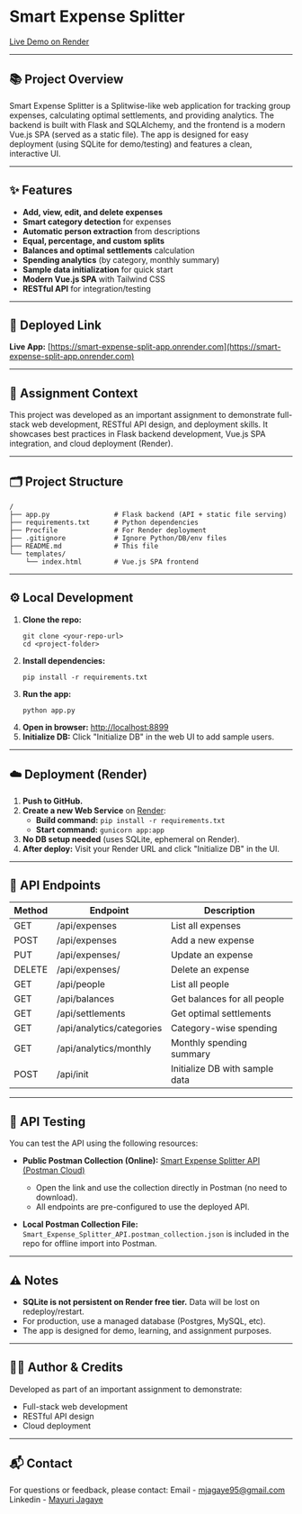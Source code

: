 # Smart Expense Splitter

[Live Demo on Render](https://smart-expense-split-app.onrender.com)

---

## 📚 Project Overview

Smart Expense Splitter is a Splitwise-like web application for tracking group expenses, calculating optimal settlements, and providing analytics. The backend is built with Flask and SQLAlchemy, and the frontend is a modern Vue.js SPA (served as a static file). The app is designed for easy deployment (using SQLite for demo/testing) and features a clean, interactive UI.

---

## ✨ Features

- **Add, view, edit, and delete expenses**
- **Smart category detection** for expenses
- **Automatic person extraction** from descriptions
- **Equal, percentage, and custom splits**
- **Balances and optimal settlements** calculation
- **Spending analytics** (by category, monthly summary)
- **Sample data initialization** for quick start
- **Modern Vue.js SPA** with Tailwind CSS
- **RESTful API** for integration/testing

---

## 🚀 Deployed Link

**Live App:** [https://smart-expense-split-app.onrender.com](https://smart-expense-split-app.onrender.com)

---

## 📝 Assignment Context

This project was developed as an important assignment to demonstrate full-stack web development, RESTful API design, and deployment skills. It showcases best practices in Flask backend development, Vue.js SPA integration, and cloud deployment (Render).

---

## 🗂️ Project Structure

```
/
├── app.py                # Flask backend (API + static file serving)
├── requirements.txt      # Python dependencies
├── Procfile              # For Render deployment
├── .gitignore            # Ignore Python/DB/env files
├── README.md             # This file
└── templates/
    └── index.html        # Vue.js SPA frontend
```

---

## ⚙️ Local Development

1. **Clone the repo:**
    ```
    git clone <your-repo-url>
    cd <project-folder>
    ```
2. **Install dependencies:**
    ```
    pip install -r requirements.txt
    ```
3. **Run the app:**
    ```
    python app.py
    ```
4. **Open in browser:**
    [http://localhost:8899](http://localhost:8899)
5. **Initialize DB:**
    Click "Initialize DB" in the web UI to add sample users.

---

## ☁️ Deployment (Render)

1. **Push to GitHub.**
2. **Create a new Web Service** on [Render](https://render.com/):
    - **Build command:** `pip install -r requirements.txt`
    - **Start command:** `gunicorn app:app`
3. **No DB setup needed** (uses SQLite, ephemeral on Render).
4. **After deploy:** Visit your Render URL and click "Initialize DB" in the UI.

---

## 🔗 API Endpoints

| Method | Endpoint                | Description                        |
|--------|-------------------------|------------------------------------|
| GET    | /api/expenses           | List all expenses                  |
| POST   | /api/expenses           | Add a new expense                  |
| PUT    | /api/expenses/<id>      | Update an expense                  |
| DELETE | /api/expenses/<id>      | Delete an expense                  |
| GET    | /api/people             | List all people                    |
| GET    | /api/balances           | Get balances for all people        |
| GET    | /api/settlements        | Get optimal settlements            |
| GET    | /api/analytics/categories | Category-wise spending           |
| GET    | /api/analytics/monthly  | Monthly spending summary           |
| POST   | /api/init               | Initialize DB with sample data     |

---

## 🧪 API Testing

You can test the API using the following resources:

- **Public Postman Collection (Online):**
  [Smart Expense Splitter API (Postman Cloud)](https://mayurijagaye.postman.co/workspace/Mayuri-Jagaye's-Workspace~490c7170-4d5a-47e6-87b3-9eb6edcb3114/collection/46015629-3e9daf85-c7d6-46f8-b29d-354b31537c4a?action=share&creator=46015629)
  - Open the link and use the collection directly in Postman (no need to download).
  - All endpoints are pre-configured to use the deployed API.

- **Local Postman Collection File:**
  `Smart_Expense_Splitter_API.postman_collection.json` is included in the repo for offline import into Postman.

---

## ⚠️ Notes

- **SQLite is not persistent on Render free tier.** Data will be lost on redeploy/restart.
- For production, use a managed database (Postgres, MySQL, etc).
- The app is designed for demo, learning, and assignment purposes.

---

## 👨‍💻 Author & Credits

Developed as part of an important assignment to demonstrate:
- Full-stack web development
- RESTful API design
- Cloud deployment

---

## 📬 Contact

For questions or feedback, please contact:
Email - mjagaye95@gmail.com
Linkedin - [Mayuri Jagaye](www.linkedin.com/in/mayuri-jagaye-866990268)
